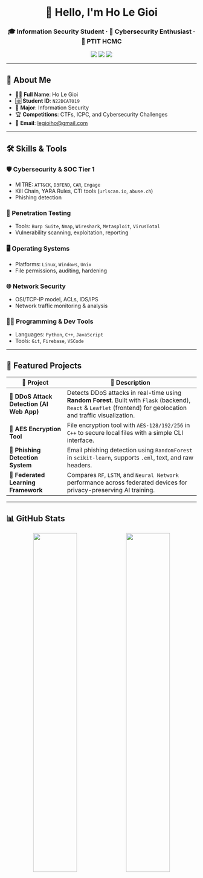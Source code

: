 <h1 align="center">👋 Hello, I'm Ho Le Gioi</h1>
<h3 align="center">🎓 Information Security Student · 🔐 Cybersecurity Enthusiast · 🏫 PTIT HCMC</h3>

<p align="center">
  <img src="https://img.shields.io/badge/University-PTIT%20HCMC-red?style=for-the-badge" />
  <img src="https://img.shields.io/badge/CTF%20Player-Yes-blue?style=for-the-badge" />
  <img src="https://komarev.com/ghpvc/?username=Yairoo04&label=Profile%20views&color=brightgreen&style=for-the-badge" />
</p>

---

## 📌 About Me

- 👨‍🎓 **Full Name**: Ho Le Gioi  
- 🆔 **Student ID**: `N22DCAT019`  
- 🧭 **Major**: Information Security  
- 🏆 **Competitions**: CTFs, ICPC, and Cybersecurity Challenges  
- 📧 **Email**: [legioiho@gmail.com](mailto:legioiho@gmail.com)  

---

## 🛠️ Skills & Tools

### 🛡️ Cybersecurity & SOC Tier 1
- MITRE: `ATT&CK`, `D3FEND`, `CAR`, `Engage`
- Kill Chain, YARA Rules, CTI tools (`urlscan.io`, `abuse.ch`)
- Phishing detection

### 🧪 Penetration Testing
- Tools: `Burp Suite`, `Nmap`, `Wireshark`, `Metasploit`, `VirusTotal`
- Vulnerability scanning, exploitation, reporting

### 🖥️ Operating Systems
- Platforms: `Linux`, `Windows`, `Unix`
- File permissions, auditing, hardening

### 🌐 Network Security
- OSI/TCP-IP model, ACLs, IDS/IPS
- Network traffic monitoring & analysis

### 👨‍💻 Programming & Dev Tools
- Languages: `Python`, `C++`, `JavaScript`
- Tools: `Git`, `Firebase`, `VSCode`

---

## 🚀 Featured Projects

| 🔧 Project | 📝 Description |
|-----------|----------------|
| 🧠 **DDoS Attack Detection (AI Web App)** | Detects DDoS attacks in real-time using **Random Forest**. Built with `Flask` (backend), `React` & `Leaflet` (frontend) for geolocation and traffic visualization. |
| 🔐 **AES Encryption Tool** | File encryption tool with `AES-128/192/256` in `C++` to secure local files with a simple CLI interface. |
| 📧 **Phishing Detection System** | Email phishing detection using `RandomForest` in `scikit-learn`, supports `.eml`, text, and raw headers. |
| 🤖 **Federated Learning Framework** | Compares `RF`, `LSTM`, and `Neural Network` performance across federated devices for privacy-preserving AI training. |

---

## 📊 GitHub Stats

<p align="center">
  <img src="https://github-readme-stats.vercel.app/api?username=Yairoo04&show_icons=true&theme=tokyonight" width="48%" />
  <img src="https://github-readme-streak-stats.herokuapp.com/?user=Yairoo04&theme=tokyonight" width="48%" />
</p>
